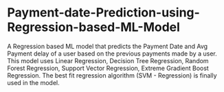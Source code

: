 # Payment-date-Prediction-using-Regression-based-ML-Model
A Regression based ML model that predicts the Payment Date and Avg Payment delay of a user based on the previous payments made by a user.
This model uses Linear Regression, Decision Tree Regression, Random Forest Regression, Support Vector Regression, Extreme Gradient Boost Regression.
The best fit regression algorithm (SVM - Regression) is finally used in the model.
